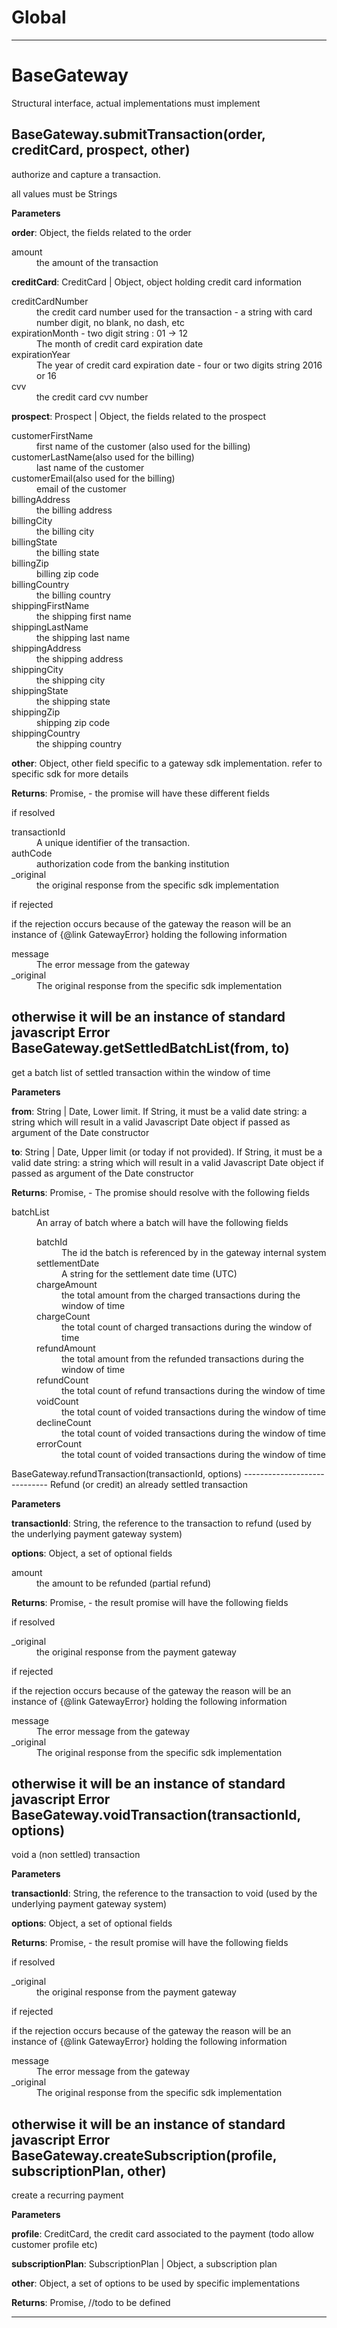 Global
===





---

BaseGateway
===
Structural interface, actual implementations must implement

BaseGateway.submitTransaction(order, creditCard, prospect, other) 
-----------------------------
authorize and capture a transaction.

all values must be Strings

**Parameters**

**order**: Object, the fields related to the order
<dl>
    <dt>amount</dt>
    <dd>the amount of the transaction</dd>
</dl>

**creditCard**: CreditCard | Object, object holding credit card information
<dl>
    <dt>creditCardNumber</dt>
    <dd>the credit card number used for the transaction - a string with card number digit, no blank, no dash, etc</dd>
    <dt>expirationMonth - two digit string : 01 -> 12</dt>
    <dd>The month of credit card expiration date</dd>
    <dt>expirationYear</dt>
    <dd>The year of credit card expiration date - four or two digits string 2016 or 16</dd>
    <dt>cvv</dt>
    <dd>the credit card cvv number</dd>
</dl>

**prospect**: Prospect | Object, the fields related to the prospect
<dl>
    <dt>customerFirstName</dt>
    <dd>first name of the customer (also used for the billing)</dd>
    <dt>customerLastName(also used for the billing)</dt>
    <dd>last name of the customer</dd>
    <dt>customerEmail(also used for the billing)</dt>
    <dd>email of the customer</dd>
    <dt>billingAddress</dt>
    <dd>the billing address</dd>
    <dt>billingCity</dt>
    <dd>the billing city</dd>
    <dt>billingState</dt>
    <dd>the billing state</dd>
    <dt>billingZip</dt>
    <dd>billing zip code</dd>
    <dt>billingCountry</dt>
    <dd>the billing country</dd>
    <dt>shippingFirstName</dt>
    <dd>the shipping first name</dd>
    <dt>shippingLastName</dt>
    <dd>the shipping last name</dd>
    <dt>shippingAddress</dt>
    <dd>the shipping address</dd>
    <dt>shippingCity</dt>
    <dd>the shipping city</dd>
    <dt>shippingState</dt>
    <dd>the shipping state</dd>
    <dt>shippingZip</dt>
    <dd>shipping zip code</dd>
    <dt>shippingCountry</dt>
    <dd>the shipping country</dd>

</dl>

**other**: Object, other field specific to a gateway sdk implementation. refer to specific sdk for more details

**Returns**: Promise, - the promise will have these different fields

if resolved
<dl>
     <dt>transactionId</dt>
     <dd>A unique identifier of the transaction.</dd>
     <dt>authCode</dt>
     <dd>authorization code from the banking institution</dd>
     <dt>_original<dt>
     <dd>the original response from the specific sdk implementation<dd>
</dl>

if rejected

if the rejection occurs because of the gateway the reason will be an instance of {@link GatewayError} holding the following information
<dl>
    <dt>message</dt>
    <dd>The error message from the gateway</dd>
    <dt>_original</dt>
    <dd>The original response from the specific sdk implementation</dd>
</dl>

otherwise it will be an instance of standard javascript Error
BaseGateway.getSettledBatchList(from, to) 
-----------------------------
get a batch list of settled transaction within the window of time

**Parameters**

**from**: String | Date, Lower limit. If String, it must be a valid date string: a string which will result in a valid Javascript Date object if passed as argument of the Date constructor

**to**: String | Date, Upper limit (or today if not provided). If String, it must be a valid date string: a string which will result in a valid Javascript Date object if passed as argument of the Date constructor

**Returns**: Promise, - The promise should resolve with the following fields
<dl>
    <dt>batchList</dt>
    <dd>An array of batch where a batch will have the following fields
      <dl>
          <dt>batchId</dt>
          <dd>The id the batch is referenced by in the gateway internal system</dd>
          <dt>settlementDate</dt>
          <dd>A string for the settlement date time (UTC)</dd>
          <dt>chargeAmount</dt>
          <dd>the total amount from the charged transactions during the window of time</dd>
          <dt>chargeCount</dt>
          <dd>the total count of charged transactions during the window of time</dd>
          <dt>refundAmount</dt>
          <dd>the total amount from the refunded transactions during the window of time</dd>
          <dt>refundCount</dt>
          <dd>the total count of refund transactions during the window of time</dd>
          <dt>voidCount</dt>
          <dd>the total count of voided transactions during the window of time</dd>
          <dt>declineCount</dt>
          <dd>the total count of voided transactions during the window of time</dd>
          <dt>errorCount</dt>
          <dd>the total count of voided transactions during the window of time</dd>
      </dl>
    </dd>
</dl>
BaseGateway.refundTransaction(transactionId, options) 
-----------------------------
Refund (or credit) an already settled transaction

**Parameters**

**transactionId**: String, the reference to the transaction to refund (used by the underlying payment gateway system)

**options**: Object, a set of optional fields
<dl>
    <dt>amount</dt>
    <dd>the amount to be refunded (partial refund)</dd>
</dl>

**Returns**: Promise, - the result promise will have the following fields

if resolved
<dl>
     <dt>_original</dt>
     <dd>the original response from the payment gateway</dd>
</d>

if rejected

if the rejection occurs because of the gateway the reason will be an instance of {@link GatewayError} holding the following information
<dl>
    <dt>message</dt>
    <dd>The error message from the gateway</dd>
    <dt>_original</dt>
    <dd>The original response from the specific sdk implementation</dd>
</dl>

otherwise it will be an instance of standard javascript Error
BaseGateway.voidTransaction(transactionId, options) 
-----------------------------
void a (non settled) transaction

**Parameters**

**transactionId**: String, the reference to the transaction to void (used by the underlying payment gateway system)

**options**: Object, a set of optional fields

**Returns**: Promise, - the result promise will have the following fields

if resolved
<dl>
     <dt>_original</dt>
     <dd>the original response from the payment gateway</dd>
</d>

if rejected

if the rejection occurs because of the gateway the reason will be an instance of {@link GatewayError} holding the following information
<dl>
    <dt>message</dt>
    <dd>The error message from the gateway</dd>
    <dt>_original</dt>
    <dd>The original response from the specific sdk implementation</dd>
</dl>

otherwise it will be an instance of standard javascript Error
BaseGateway.createSubscription(profile, subscriptionPlan, other) 
-----------------------------
create a recurring payment

**Parameters**

**profile**: CreditCard, the credit card associated to the payment (todo allow customer profile etc)

**subscriptionPlan**: SubscriptionPlan | Object, a subscription plan

**other**: Object, a set of options to be used by specific implementations

**Returns**: Promise, //todo to be defined


---








